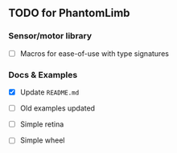 
## TODO for PhantomLimb

### Sensor/motor library
- [ ] Macros for ease-of-use with type signatures

### Docs & Examples
- [x] Update `README.md`
- [ ] Old examples updated
- [ ] Simple retina
- [ ] Simple wheel

